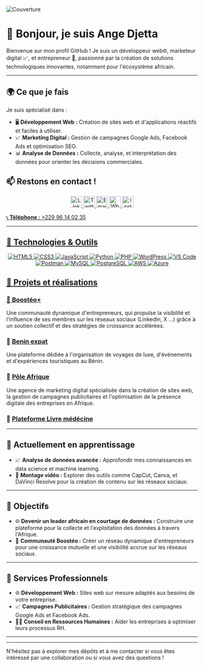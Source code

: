 

![Couverture](https://media.licdn.com/dms/image/v2/D4E16AQFcVNXmztFiPA/profile-displaybackgroundimage-shrink_350_1400/profile-displaybackgroundimage-shrink_350_1400/0/1724146286618?e=1729728000&v=beta&t=qyxceLU7cqcDYRuDMsPWjBaSeAwb_3mz0ucqpsVXIQ4)

  # 👋 Bonjour, je suis **Ange Djetta**

Bienvenue sur mon profil GitHub ! Je suis un développeur web🌐, marketeur digital 📈, et entrepreneur 💼, passionné par la création de solutions technologiques innovantes, notamment pour l'écosystème africain.

---

## 🌍 **Ce que je fais**
Je suis spécialisé dans :
- 🖥️ **Développement Web :** Création de sites web et d'applications réactifs et faciles à utiliser.
- 📈 **Marketing Digital :** Gestion de campagnes Google Ads, Facebook Ads et optimisation SEO.
- 📊 **Analyse de Données :** Collecte, analyse, et interprétation des données pour orienter les décisions commerciales.

## 📫 **Restons en contact !**
<p align="center">
  <a href="https://www.linkedin.com/in/ange-djetta/">
    <img src="https://upload.wikimedia.org/wikipedia/commons/c/ca/LinkedIn_logo_initials.png" alt="LinkedIn" height="30"/>
  </a>
  <a href="https://x.com/angebj00">
    <img src="https://upload.wikimedia.org/wikipedia/commons/6/60/Twitter_Logo_as_of_June_2021.svg" alt="Twitter" height="30"/>
  </a>
  <a href="mailto:angedj00@icloud.com">
    <img src="https://upload.wikimedia.org/wikipedia/commons/4/4e/Gmail_Logo_2015.png" alt="Email" height="30"/>
  </a>
  <a href="https://wa.me/22996140235">
    <img src="https://upload.wikimedia.org/wikipedia/commons/6/6b/WhatsApp_Logo.svg" alt="WhatsApp" height="30"/>
  </a>
  <a href="https://www.instagram.com/angebj/">
    <img src="https://upload.wikimedia.org/wikipedia/commons/a/a5/Instagram_icon.png" alt="Instagram" height="30"/>
  <br>


  📞 **Téléphone :** +229 96 14 02 35 

---

## 🔧 **Technologies & Outils**
<p align="center">
  <img src="https://img.shields.io/badge/HTML5-E34F26?style=for-the-badge&logo=html5&logoColor=white" alt="HTML5"/>
  <img src="https://img.shields.io/badge/CSS3-1572B6?style=for-the-badge&logo=css3&logoColor=white" alt="CSS3"/>
  <img src="https://img.shields.io/badge/JavaScript-F7DF1E?style=for-the-badge&logo=javascript&logoColor=black" alt="JavaScript"/>
  <img src="https://img.shields.io/badge/Python-3776AB?style=for-the-badge&logo=python&logoColor=white" alt="Python"/>
  <img src="https://img.shields.io/badge/PHP-777BB4?style=for-the-badge&logo=php&logoColor=white" alt="PHP"/>
  <img src="https://img.shields.io/badge/WordPress-21759B?style=for-the-badge&logo=wordpress&logoColor=white" alt="WordPress"/>
  <img src="https://img.shields.io/badge/VS%20Code-007ACC?style=for-the-badge&logo=visual-studio-code&logoColor=white" alt="VS Code"/>
  <img src="https://img.shields.io/badge/Postman-FF6C37?style=for-the-badge&logo=postman&logoColor=white" alt="Postman"/>
  <img src="https://img.shields.io/badge/MySQL-4479A1?style=for-the-badge&logo=mysql&logoColor=white" alt="MySQL"/>
  <img src="https://img.shields.io/badge/PostgreSQL-336791?style=for-the-badge&logo=postgresql&logoColor=white" alt="PostgreSQL"/>
  <img src="https://img.shields.io/badge/AWS-232F3E?style=for-the-badge&logo=amazon-aws&logoColor=white" alt="AWS"/>
  <img src="https://img.shields.io/badge/Azure-0078D4?style=for-the-badge&logo=microsoft-azure&logoColor=white" alt="Azure"/>
</p>

## 🚀 **Projets et réalisations**

### 🔹 [Boostéo+](https://www.linkedin.com/in/boosteo-plus/)
 Une communauté dynamique d'entrepreneurs, qui propulse la visibilité et l'influence de ses membres sur les réseaux sociaux (LinkedIn, X ...) grâce à un soutien collectif et des stratégies de croissance accélérées.
### 🔹 [Benin expat](https://www.beninexpat.com)
Une plateforme dédiée à l'organisation de voyages de luxe, d'événements et d'expériences touristiques au Bénin.

### 🔹 [Pôle Afrique](https://www.poleafrique.com)
Une agence de marketing digital spécialisée dans la création de sites web, la gestion de campagnes publicitaires et l'optimisation de la présence digitale des entreprises en Afrique.

### 🔹 [Plateforme Livre médécine](https://livre-medecine.com/)

---

## 🌱 **Actuellement en apprentissage**
- 📈 **Analyse de données avancée :** Approfondir mes connaissances en data science et machine learning.
- 🎥 **Montage vidéo :** Explorer des outils comme CapCut, Canva, et DaVinci Resolve pour la création de contenu sur les réseaux sociaux.

---

## 🎯 **Objectifs**
- 🌐 **Devenir un leader africain en courtage de données :** Construire une plateforme pour la collecte et l'exploitation des données à travers l'Afrique.
- 🚀 **Communauté Boostéo :** Créer un réseau dynamique d'entrepreneurs pour une croissance mutuelle et une visibilité accrue sur les réseaux sociaux.

---

## 💼 **Services Professionnels**
- 🌐 **Développement Web :** Sites web sur mesure adaptés aux besoins de votre entreprise.
- 📈 **Campagnes Publicitaires :** Gestion stratégique des campagnes Google Ads et Facebook Ads.
- 🧑‍💼 **Conseil en Ressources Humaines :** Aider les entreprises à optimiser leurs processus RH.

---

</p>

---

N'hésitez pas à explorer mes dépôts et à me contacter si vous êtes intéressé par une collaboration ou si vous avez des questions !
